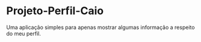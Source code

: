 # Projeto-Perfil-Caio
Uma aplicação simples para apenas mostrar algumas informação a respeito do meu perfil.
